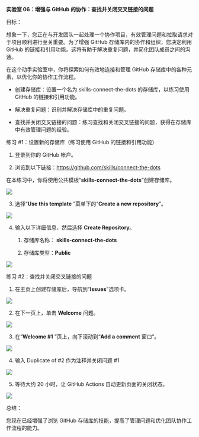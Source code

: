 **实验室 06：增强与 GitHub 的协作：查找并关闭交叉链接的问题**

目标：

想象一下，您正在与开发团队一起处理一个协作项目，有效管理问题和拉取请求对于项目顺利进行至关重要。为了增强
GitHub 存储库内的协作和组织，您决定利用 GitHub
的链接和引用功能。这将有助于解决重复问题，并简化团队成员之间的沟通。

在这个动手实验室中，你将探索如何有效地连接和管理 GitHub
存储库中的各种元素，以优化你的协作工作流程。

- 创建存储库：设置一个名为 skills-connect-the-dots 的存储库，以练习使用
  GitHub 的链接和引用功能。

- 解决重复问题：识别并解决存储库中的重复问题。

- 查找并关闭交叉链接的问题：练习查找和关闭交叉链接的问题，获得在存储库中有效管理问题的经验。

练习 \#1：设置新的存储库（练习使用 GitHub 的链接和引用功能）

1.  登录到你的 GitHub 帐户。

2.  浏览到以下链接：https://github.com/skills/connect-the-dots

在本练习中，你将使用公共模板“**skills-connect-the-dots**”创建存储库。

![](./media/image1.jpeg)

3.  选择“**Use this template** ”菜单下的“**Create a new
    repository**”。  

![](./media/image2.jpeg)

4.  输入以下详细信息，然后选择 **Create Repository**。

    1.  存储库名称： **skills-connect-the-dots**

    2.  存储库类型：**Public**

![](./media/image3.jpeg)

练习 \#2：查找并关闭交叉链接的问题

1.  在主页上创建存储库后，导航到“**Issues**”选项卡。 

![](./media/image4.jpeg)

2.  在下一页上，单击 **Welcome** 问题。  

![](./media/image5.jpeg)

3.  在“**Welcome \#1** ”页上，向下滚动到“**Add a comment** 窗口”。

![](./media/image6.jpeg)

4.  输入 Duplicate of \#2 作为注释并关闭问题 \#1

![](./media/image7.jpeg)

5.  等待大约 20 小时，让 GitHub Actions 自动更新页面的关闭状态。

![](./media/image8.jpeg)

总结：

您现在已经增强了浏览 GitHub
存储库的技能，提高了管理问题和优化团队协作工作流程的能力。

